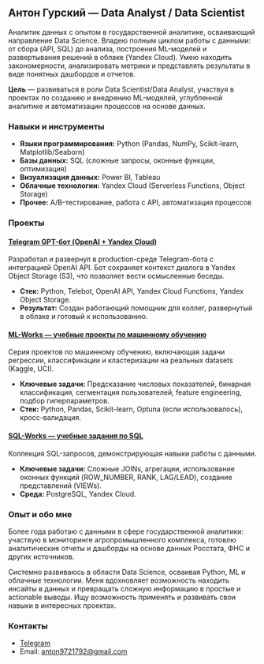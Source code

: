 ## Антон Гурский — Data Analyst / Data Scientist 

Аналитик данных с опытом в государственной аналитике, осваивающий направление Data Science. Владею полным циклом работы с данными: от сбора (API, SQL) до анализа, построения ML-моделей и развертывания решений в облаке (Yandex Cloud). Умею находить закономерности, анализировать метрики и представлять результаты в виде понятных дашбордов и отчетов.

**Цель** — развиваться в роли Data Scientist/Data Analyst, участвуя в проектах по созданию и внедрению ML-моделей, углубленной аналитике и автоматизации процессов на основе данных.

### Навыки и инструменты
- **Языки программирования:** Python (Pandas, NumPy, Scikit-learn, Matplotlib/Seaborn)
- **Базы данных:** SQL (сложные запросы, оконные функции, оптимизация)
- **Визуализация данных:** Power BI, Tableau
- **Облачные технологии:** Yandex Cloud (Serverless Functions, Object Storage)
- **Прочее:** A/B-тестирование, работа с API, автоматизация процессов

### Проекты

#### [Telegram GPT-бот (OpenAI + Yandex Cloud)](https://github.com/antgursky/telegram_bot_api_gpt)
Разработал и развернул в production-среде Telegram-бота с интеграцией OpenAI API. Бот сохраняет контекст диалога в Yandex Object Storage (S3), что позволяет вести осмысленные беседы.
- **Стек:** Python, Telebot, OpenAI API, Yandex Cloud Functions, Yandex Object Storage.
- **Результат:** Создан работающий помощник для коллег, развернутый в облаке и готовый к использованию.

#### [ML-Works — учебные проекты по машинному обучению](https://github.com/antgursky/ML-Works)
Серия проектов по машинному обучению, включающая задачи регрессии, классификации и кластеризации на реальных datasets (Kaggle, UCI).
- **Ключевые задачи:** Предсказание числовых показателей, бинарная классификация, сегментация пользователей, feature engineering, подбор гиперпараметров.
- **Стек:** Python, Pandas, Scikit-learn, Optuna (если использовалось), кросс-валидация.

#### [SQL-Works — учебные задания по SQL](https://github.com/antgursky/SQL-Works)
Коллекция SQL-запросов, демонстрирующая навыки работы с данными.
- **Ключевые задачи:** Сложные JOINs, агрегации, использование оконных функций (ROW_NUMBER, RANK, LAG/LEAD), создание представлений (VIEWs).
- **Среда:** PostgreSQL, Yandex Cloud.

### Опыт и обо мне
Более года работаю с данными в сфере государственной аналитики: участвую в мониторинге агропромышленного комплекса, готовлю аналитические отчеты и дашборды на основе данных Росстата, ФНС и других источников.

Системно развиваюсь в области Data Science, осваивая Python, ML и облачные технологии. Меня вдохновляет возможность находить инсайты в данных и превращать сложную информацию в простые и actionable выводы. Ищу возможность применять и развивать свои навыки в интересных проектах.

### Контакты
- [Telegram](https://t.me/anton_gurskiy)
- Email: anton9721792@gmail.com
